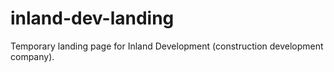 # inland-dev-landing
Temporary landing page for Inland Development (construction development company).
